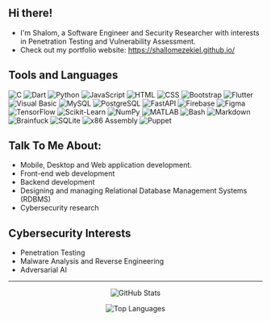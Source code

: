 ## Hi there!

- I'm Shalom, a Software Engineer and Security Researcher with interests in Penetration Testing and Vulnerability Assessment.
- Check out my portfolio website: https://shallomezekiel.github.io/
<!-- - Check out my porfolio website: https://tinyurl.com/shallom-portfolio -->

## **Tools and Languages**

![C](https://img.shields.io/badge/-C-A8B9CC?logo=c&logoColor=white&style=for-the-badge)
![Dart](https://img.shields.io/badge/-Dart-0175C2?logo=dart&logoColor=white&style=for-the-badge)
![Python](https://img.shields.io/badge/-Python-3776AB?logo=python&logoColor=white&style=for-the-badge)
![JavaScript](https://img.shields.io/badge/-JavaScript-F7DF1E?logo=javascript&logoColor=black&style=for-the-badge)
![HTML](https://img.shields.io/badge/-HTML5-E34F26?logo=html5&logoColor=white&style=for-the-badge)
![CSS](https://img.shields.io/badge/-CSS3-1572B6?logo=css3&logoColor=white&style=for-the-badge)
![Bootstrap](https://img.shields.io/badge/-Bootstrap-7952B3?logo=bootstrap&logoColor=white&style=for-the-badge)
![Flutter](https://img.shields.io/badge/-Flutter-02569B?logo=flutter&logoColor=white&style=for-the-badge)
![Visual Basic](https://img.shields.io/badge/-Visual%20Basic-5C2D91?logo=dot-net&logoColor=white&style=for-the-badge)
![MySQL](https://img.shields.io/badge/-MySQL-4479A1?logo=mysql&logoColor=white&style=for-the-badge)
![PostgreSQL](https://img.shields.io/badge/-PostgreSQL-4169E1?logo=postgresql&logoColor=white&style=for-the-badge)
![FastAPI](https://img.shields.io/badge/-FastAPI-009688?logo=fastapi&logoColor=white&style=for-the-badge)
![Firebase](https://img.shields.io/badge/-Firebase-FFCA28?logo=firebase&logoColor=black&style=for-the-badge)
![Figma](https://img.shields.io/badge/-Figma-F24E1E?logo=figma&logoColor=white&style=for-the-badge)
![TensorFlow](https://img.shields.io/badge/-TensorFlow-FF6F00?logo=tensorflow&logoColor=white&style=for-the-badge)
![Scikit-Learn](https://img.shields.io/badge/-Scikit%20Learn-F7931E?logo=scikit-learn&logoColor=white&style=for-the-badge)
![NumPy](https://img.shields.io/badge/-NumPy-013243?logo=numpy&logoColor=white&style=for-the-badge)
![MATLAB](https://img.shields.io/badge/-MATLAB-0076A8?logo=mathworks&logoColor=white&style=for-the-badge)
![Bash](https://img.shields.io/badge/-Bash-4EAA25?logo=gnu-bash&logoColor=white&style=for-the-badge)
![Markdown](https://img.shields.io/badge/-Markdown-000000?logo=markdown&logoColor=white&style=for-the-badge)
![Brainfuck](https://img.shields.io/badge/-Brainfuck-2D2D2D?logo=brainfuck&logoColor=white&style=for-the-badge)
![SQLite](https://img.shields.io/badge/-SQLite-003B57?logo=sqlite&logoColor=white&style=for-the-badge)
![x86 Assembly](https://img.shields.io/badge/-x86%20Assembly-525252?logo=assemblyscript&logoColor=white&style=for-the-badge)
![Puppet](https://img.shields.io/badge/-Puppet-FFAE1A?logo=puppet&logoColor=white&style=for-the-badge)

## Talk To Me About:

- Mobile, Desktop and Web application development.
- Front-end web development
- Backend development
- Designing and managing Relational Database Management Systems (RDBMS)
- Cybersecurity research

## Cybersecurity Interests

- Penetration Testing
- Malware Analysis and Reverse Engineering
- Adversarial AI

---

<!--
![whoIsOneZero's Streak](https://github-readme-streak-stats.herokuapp.com/?user=whoIsOneZero&theme=vue-dark&hide_border=true) -->

<p align="center">
    <img src="https://githubreadmestats-alpha.vercel.app/api?username=whoIsOneZero&theme=vue-dark&show_icons=true&hide_border=true&count_private=true" alt="GitHub Stats"/>
</p>

<p align="center"> 
    <img src="https://githubreadmestats-alpha.vercel.app/api/top-langs/?username=whoIsOneZero&langs_count=13&hide=jupyter%20notebook,php,blade,cmake,scss,ruby,kotlin,mako,objective-c,m,swift&layout=compact&theme=vue-dark&hide_border=true" alt="Top Languages"/>
</p>

<!-- <p align="center">
  <img src="https://github-readme-streak-stats-ten-rho-60.vercel.app/?user=whoisonezero&theme=vue-dark&hide_border=true" alt="GitHub Streak">
</p> -->

<!-- ## 🏆 Certifications

## 👩‍💻 Professional Experience -->

<!--

 -->
 <!-- <iframe width="600" height="600" src="https://ionicabizau.github.io/github-profile-languages/api.html?whoisonezero" frameborder="0"></iframe> -->
